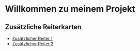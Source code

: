 # Willkommen zu meinem Projekt

## Zusätzliche Reiterkarten

- [Zusätzlicher Reiter 1](additional_tab.md)
- [Zusätzlicher Reiter 2](another_tab.md)
